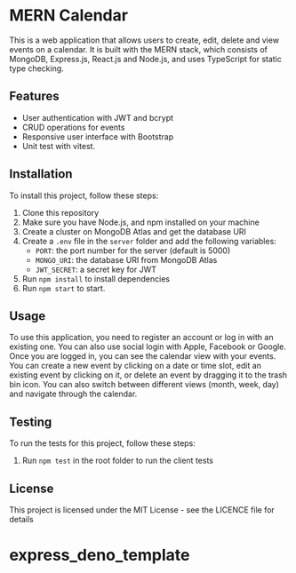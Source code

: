 # MERN Calendar

This is a web application that allows users to create, edit, delete and view events on a calendar. It is built with the MERN stack, which consists of MongoDB, Express.js, React.js and Node.js, and uses TypeScript for static type checking.

## Features

- User authentication with JWT and bcrypt
- CRUD operations for events
- Responsive user interface with Bootstrap
- Unit test with vitest.

## Installation

To install this project, follow these steps:

1. Clone this repository
2. Make sure you have Node.js, and npm installed on your machine
3. Create a cluster on MongoDB Atlas and get the database URI
4. Create a `.env` file in the `server` folder and add the following variables:
   - `PORT`: the port number for the server (default is 5000)
   - `MONGO_URI`: the database URI from MongoDB Atlas
   - `JWT_SECRET`: a secret key for JWT
5. Run `npm install` to install dependencies
6. Run `npm start` to start.

## Usage

To use this application, you need to register an account or log in with an existing one. You can also use social login with Apple, Facebook or Google. Once you are logged in, you can see the calendar view with your events. You can create a new event by clicking on a date or time slot, edit an existing event by clicking on it, or delete an event by dragging it to the trash bin icon. You can also switch between different views (month, week, day) and navigate through the calendar.

## Testing

To run the tests for this project, follow these steps:

1. Run `npm test` in the root folder to run the client tests

## License

This project is licensed under the MIT License - see the LICENCE file for details
# express_deno_template
